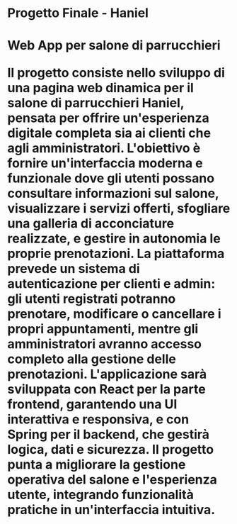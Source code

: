 <h1 style="text-center">Progetto Finale - Haniel<h1/>

Web App per salone di parrucchieri

Il progetto consiste nello sviluppo di una pagina web dinamica per il salone di parrucchieri Haniel,
pensata per offrire un'esperienza digitale completa sia ai clienti che agli amministratori. L'obiettivo è
fornire un'interfaccia moderna e funzionale dove gli utenti possano consultare informazioni sul
salone, visualizzare i servizi offerti, sfogliare una galleria di acconciature realizzate, e gestire in
autonomia le proprie prenotazioni.
La piattaforma prevede un sistema di autenticazione per clienti e admin: gli utenti registrati potranno
prenotare, modificare o cancellare i propri appuntamenti, mentre gli amministratori avranno accesso
completo alla gestione delle prenotazioni.
L'applicazione sarà sviluppata con React per la parte frontend, garantendo una UI interattiva e
responsiva, e con Spring per il backend, che gestirà logica, dati e sicurezza. Il progetto punta a
migliorare la gestione operativa del salone e l'esperienza utente, integrando funzionalità pratiche in
un'interfaccia intuitiva.
